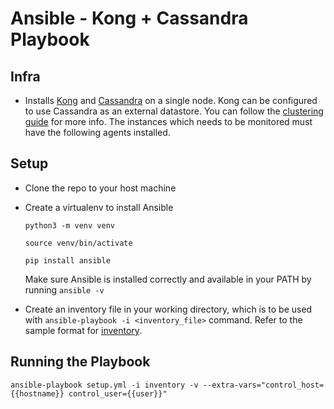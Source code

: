 # Ansible - Kong + Cassandra Playbook

## Infra

- Installs [Kong](https://konghq.com) and [Cassandra](http://cassandra.apache.org/) on a single node. Kong can be configured to use Cassandra as an external datastore. You can follow the [clustering guide](https://docs.konghq.com/1.0.x/clustering/) for more info.
The instances which needs to be monitored must have the following agents installed.

## Setup

- Clone the repo to your host machine

- Create a virtualenv to install Ansible

    `python3 -m venv venv`

    `source venv/bin/activate`

    `pip install ansible`

    Make sure Ansible is installed correctly and available in your PATH by running `ansible -v`

- Create an inventory file in your working directory, which is to be used with `ansible-playbook -i <inventory_file>` command. Refer to the sample format for [inventory](inventory.sample).

## Running the Playbook

`ansible-playbook setup.yml -i inventory -v --extra-vars="control_host={{hostname}} control_user={{user}}"`